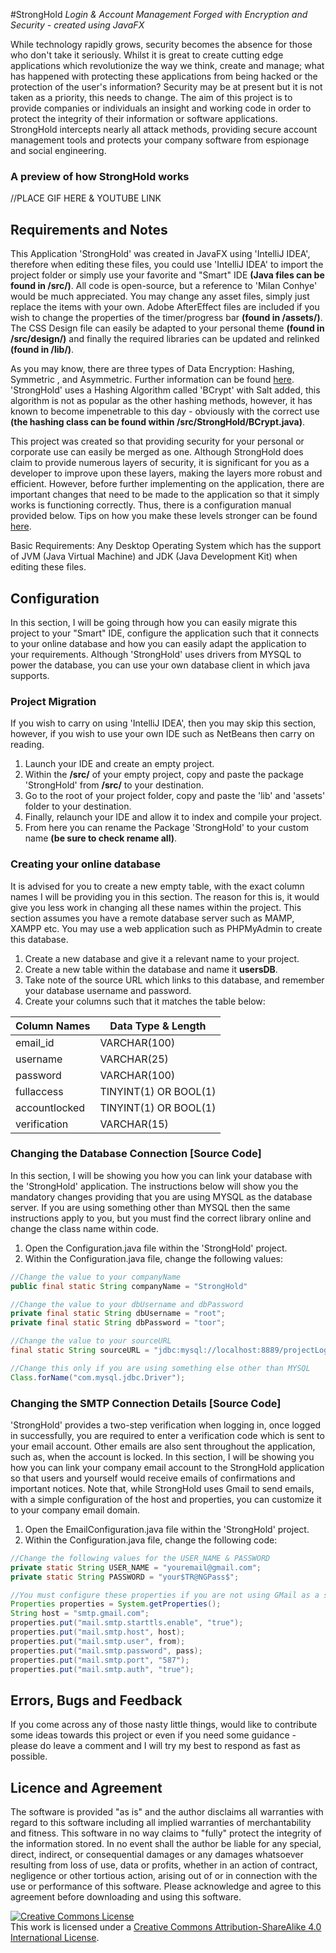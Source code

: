 #StrongHold
<i>Login &amp; Account Management Forged with Encryption and Security - created using JavaFX</i>

While technology rapidly grows, security becomes the absence for those who don't take it seriously. Whilst it is great to create cutting edge applications which revolutionize the way we think, create and manage; what has happened with protecting these applications from being hacked or the protection of the user's information? Security may be at present but it is not taken as a priority, this needs to change. The aim of this project is to provide companies or individuals an insight and working code in order to protect the integrity of their information or software applications. StrongHold intercepts nearly all attack methods, providing secure account management tools and protects your company software from espionage and social engineering.

<h3>A preview of how StrongHold works</h3>

//PLACE GIF HERE & YOUTUBE LINK

<h2>Requirements and Notes</h2>

This Application 'StrongHold' was created in JavaFX using 'IntelliJ IDEA', therefore when editing these files, you could use 'IntelliJ IDEA' to import the project folder or simply use your favorite and "Smart" IDE <b>(Java files can be found in /src/)</b>. All code is open-source, but a reference to 'Milan Conhye' would be much appreciated. You may change any asset files, simply just replace the items with your own. Adobe AfterEffect files are included if you wish to change the properties of the timer/progress bar <b>(found in /assets/)</b>. The CSS Design file can easily be adapted to your personal theme <b>(found in /src/design/)</b> and finally the required libraries can be updated and relinked <b>(found in /lib/)</b>.

As you may know, there are three types of Data Encryption: Hashing, Symmetric , and Asymmetric. Further information can be found <a href="http://datashieldcorp.com/2013/06/04/3-different-data-encryption-methods/" target="_blank">here</a>. 'StrongHold' uses a Hashing Algorithm called 'BCrypt' with Salt added, this algorithm is not as popular as the other hashing methods, however, it has known to become impenetrable to this day - obviously with the correct use <b>(the hashing class can be found within /src/StrongHold/BCrypt.java)</b>.

This project was created so that providing security for your personal or corporate use can easily be merged as one. Although StrongHold does claim to provide numerous layers of security, it is significant for you as a developer to improve upon these layers, making the layers more robust and efficient. However, before further implementing on the application, there are important changes that need to be made to the application so that it simply works is functioning correctly. Thus, there is a configuration manual provided below. Tips on how you make these levels stronger can be found <a href="https://crackstation.net/hashing-security.htm" target="_blank">here</a>.

Basic Requirements: Any Desktop Operating System which has the support of JVM (Java Virtual Machine) and JDK (Java Development Kit) when editing these files.

<h2>Configuration</h2>

In this section, I will be going through how you can easily migrate this project to your "Smart" IDE, configure the application such that it connects to your online database and how you can easily adapt the application to your requirements. Although 'StrongHold' uses drivers from MYSQL to power the database, you can use your own database client in which java supports. 

<h3>Project Migration</h3>

If you wish to carry on using 'IntelliJ IDEA', then you may skip this section, however, if you wish to use your own IDE such as NetBeans then carry on reading. 

1. Launch your IDE and create an empty project.
2. Within the <b>/src/</b> of your empty project, copy and paste the package 'StrongHold' from <b>/src/</b> to your destination.
3. Go to the root of your project folder, copy and paste the 'lib' and 'assets' folder to your destination.
4. Finally, relaunch your IDE and allow it to index and compile your project.
5. From here you can rename the Package 'StrongHold' to your custom name <b>(be sure to check rename all)</b>.

<h3>Creating your online database</h3>

It is advised for you to create a new empty table, with the exact column names I will be providing you in this section. The reason for this is, it would give you less work in changing all these names within the project. This section assumes you have a remote database server such as MAMP, XAMPP etc. You may use a web application such as PHPMyAdmin to create this database. 

1. Create a new database and give it a relevant name to your project. 
2. Create a new table within the database and name it <b>usersDB</b>.
3. Take note of the source URL which links to this database, and remember your database username and password.
4. Create your columns such that it matches the table below:

Column Names                                    | Data Type & Length
-------------                                   | -------------
email_id                                        | VARCHAR(100)
username                                        | VARCHAR(25)
password                                        | VARCHAR(100)
fullaccess                                      | TINYINT(1) OR BOOL(1)
accountlocked                                   | TINYINT(1) OR BOOL(1)
verification                                    | VARCHAR(15)

<h3>Changing the Database Connection [Source Code]</h3>

In this section, I will be showing you how you can link your database with the 'StrongHold' application. The instructions below will show you the mandatory changes providing that you are using MYSQL as the database server. If you are using something other than MYSQL then the same instructions apply to you, but you must find the correct library online and change the class name within code.

1. Open the Configuration.java file within the 'StrongHold' project.
2. Within the Configuration.java file, change the following values:

```java
//Change the value to your companyName
public final static String companyName = "StrongHold"
```

```java
//Change the value to your dbUsername and dbPassword 
private final static String dbUsername = "root";
private final static String dbPassword = "toor";
```

```java
//Change the value to your sourceURL
final static String sourceURL = "jdbc:mysql://localhost:8889/projectLogin_db";
```

```java
//Change this only if you are using something else other than MYSQL
Class.forName("com.mysql.jdbc.Driver");
```

<h3>Changing the SMTP Connection Details [Source Code]</h3>

'StrongHold' provides a two-step verification when logging in, once logged in successfully, you are required to enter a verification code which is sent to your email account. Other emails are also sent throughout the application, such as, when the account is locked. In this section, I will be showing you how you can link your company email account to the StrongHold application so that users and yourself would receive emails of confirmations and important notices. Note that, while StrongHold uses Gmail to send emails, with a simple configuration of the host and properties, you can customize it to your company email domain. 

1. Open the EmailConfiguration.java file within the 'StrongHold' project.
2. Within the Configuration.java file, change the following code:

```java
//Change the following values for the USER_NAME & PASSWORD
private static String USER_NAME = "youremail@gmail.com";
private static String PASSWORD = "your$TR@NGPass$";
```

```java
//You must configure these properties if you are not using GMail as a sender
Properties properties = System.getProperties();
String host = "smtp.gmail.com";
properties.put("mail.smtp.starttls.enable", "true");
properties.put("mail.smtp.host", host);
properties.put("mail.smtp.user", from);
properties.put("mail.smtp.password", pass);
properties.put("mail.smtp.port", "587");
properties.put("mail.smtp.auth", "true");
```
<h2>Errors, Bugs and Feedback</h2>

If you come across any of those nasty little things, would like to contribute some ideas towards this project or even if you need some guidance - please do leave a comment and I will try my best to respond as fast as possible. 

<h2>Licence and Agreement</h2>

The software is provided "as is" and the author disclaims all warranties with regard to this software including all implied warranties of merchantability and fitness. This software in no way claims to "fully" protect the integrity of the information stored. In no event shall the author be liable for any special, direct, indirect, or consequential damages or any damages whatsoever resulting from loss of use, data or profits, whether in an action of contract, negligence or other tortious action, arising out of or in connection with the use or performance of this software. Please acknowledge and agree to this agreement before downloading and using this software. 

<a rel="license" href="http://creativecommons.org/licenses/by-sa/4.0/"><img alt="Creative Commons License" style="border-width:0" src="https://i.creativecommons.org/l/by-sa/4.0/88x31.png" /></a><br />This work is licensed under a <a rel="license" href="http://creativecommons.org/licenses/by-sa/4.0/">Creative Commons Attribution-ShareAlike 4.0 International License</a>.
